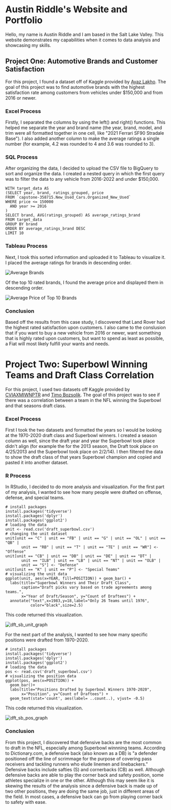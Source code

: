 # Austin Riddle's Website and Portfolio 

Hello, my name is Austin Riddle and I am based in the Salt Lake Valley. This website demonstrates my capabilities when it comes to data analysis and showcasing my skills. 

## Project One: Automotive Brands and Customer Satisfaction

For this project, I found a dataset off of Kaggle provided by [Ayaz Lakho](https://www.kaggle.com/datasets/ayazlakho/carsdataset). 
The goal of this project was to find automotive brands with the highest satisfaction rate among customers from vehicles under $150,000 and from 2016 or newer. 

### Excel Process

Firstly, I separated the columns by using the left() and right() functions. This helped me separate the year and brand name (the year, brand, model, and trim were all formatted together in one cell, like "2021 Ferrari SF90 Stradale Base"). I also added another column to make the average ratings a single number (for example, 4.2 was rounded to 4 and 3.6 was rounded to 3). 

### SQL Process

After organizing the data, I decided to upload the CSV file to BigQuery to sort and organize the data. I created a nested query in which the first query was to filter the data to any vehicle from 2016-2022 and under $150,000.

``` 
WITH target_data AS 
(SELECT year, brand, ratings_grouped, price
FROM `capstone-358715.New_Used_Cars.Organized_New_Used`
WHERE price <= 150000
  AND year >= 2016
)
SELECT brand, AVG(ratings_grouped) AS average_ratings_brand
FROM target_data
GROUP BY brand
ORDER BY average_ratings_brand DESC
LIMIT 10
```
### Tableau Process

Next, I took this sorted information and uploaded it to Tableau to visualize it. 
I placed the average ratings for brands in descending order.

![Average Brands](https://user-images.githubusercontent.com/111258181/185814727-a927bf25-a30d-4650-b11c-1bf70e5a2b4f.png)

Of the top 10 rated brands, I found the average price and displayed them in descending order.

![Average Price of Top 10 Brands](https://user-images.githubusercontent.com/111258181/185814755-cc475f11-d6eb-401b-b9d3-0776c265bb0c.png)

### Conclusion

Based off the results from this case study, I discovered that Land Rover had the highest rated satisfaction upon customers. I also came to the conslusion that if you want to buy a new vehicle from 2016 or newer, want something that is highly rated upon customers, but want to spend as least as possible, a Fiat will most likely fulfill your wants and needs. 

# Project Two: Superbowl Winning Teams and Draft Class Correlation

For this project, I used two datasets off Kaggle provided by [CVIAXMIWNPTR](https://www.kaggle.com/datasets/cviaxmiwnptr/nfl-draft-19702021) and [Timo Bozsolik](https://www.kaggle.com/datasets/timoboz/superbowl-history-1967-2020). The goal of this project was to see if there was a correlation between a team in the NFL winning the Superbowl and that seasons draft class. 

### Excel Process

First I took the two datasets and formatted the years so I would be looking at the 1970-2020 draft class and Superbowl winners. I created a season column as well, since the draft year and year the Superbowl took place didn't align (for example the for the 2013 season, the Draft took place on 4/25/2013 and the Superbowl took place on 2/2/14). I then filtered the data to show the draft class of that years Superbowl champion and copied and pasted it into another dataset. 

### R Process

In RStudio, I decided to do more analysis and visualization. For the first part of my analysis, I wanted to see how many people were drafted on offense, defense, and special teams. 

``` 
# install packages
install.packages('tidyverse')
install.packages('dplyr')
install.packages('ggplot2')
# loading the data
unit <- read.csv('draft_superbowl.csv')
# changing the unit dataset
unit[unit == "C" | unit == "FB" | unit == "G" | unit == "OL" | unit == "QB" |
       unit == "RB" | unit == "T" | unit == "TE" | unit == "WR"] <- "Offense"
unit[unit == "CB" | unit == "DB" | unit == "DE" | unit == "DT" |
       unit == "ILB" | unit == "LB" | unit == "NT" | unit == "OLB" |
       unit == "S"] <- "Defense"
unit[unit == "K" | unit == "P"] <- "Special Teams"
# visualizing the unit data
ggplot(unit, aes(x=YEAR, fill=POSITION)) + geom_bar() +
  labs(title="Superbowl Winners and Their Draft Class",
       caption="Draft picks vary based on trade agreements among teams.",
       x="Year of Draft/Season", y="Count of Draftees") +
  annotate("text",x=1983,y=18,label="Only 26 Teams until 1976",
           color="black",size=2.5)
```

This code returned this visualization. 

![dft_sb_unit_graph](https://user-images.githubusercontent.com/111258181/187313006-6a112f3e-dc1e-4c7d-b29e-d27a581d16c6.png)

For the next part of the analysis, I wanted to see how many specific positions were drafted from 1970-2020. 

```
# install packages
install.packages('tidyverse')
install.packages('dplyr')
install.packages('ggplot2')
# loading the data
pos <- read.csv('draft_superbowl.csv')
# visualizing the position data
ggplot(pos, aes(x=POSITION)) + 
  geom_bar()+ 
  labs(title="Positions Drafted by Superbowl Winners 1970-2020",
       x="Position", y="Count of Draftees") + 
  geom_text(stat='count', aes(label= ..count..), vjust= -0.5)
```

This code returned this visualization. 

![dft_sb_pos_graph](https://user-images.githubusercontent.com/111258181/187094934-6d22d158-179d-46fe-96d9-56ec88276692.png)

### Conclusion 

From this project, I discovered that defensive backs are the most common to draft in the NFL, especially among Superbowl winnning teams. According to Dictionary.com, a defensive back (also known as a DB) is "a defender positioned off the line of scrimmage for the purpose of covering pass receivers and tackling runners who elude linemen and linebackers." Defensive backs include safties (S) and cornerbacks (CB) as well. Although defensive backs are able to play the corner back and safety position, some athletes specialize in one or the other. Although this may seem like it is skewing the results of the analysis since a defensive back is made up of two other positions, they are doing the same job, just in different areas of the field. In most cases, a defensive back can go from playing corner back to safety with ease. 
